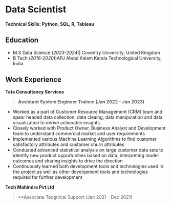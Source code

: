 # Data Scientist

#### Technical Skills: Python, SQL, R, Tableau

## Education					       		
- M.S Data Science (_2023-2024_)| Coventry University, United Kingdom
- B Tech (_2016-2020_)|APJ Abdul Kalam Kerala Technological University, India

## Work Experience
**Tata Consultancy Services**
>**Assistant System Engineer Trainee (Jan 2022 – Jan 2023)**
- Worked as a part of Customer Resource Management (CRM) team and spear headed data collection, data cleaing, data manipulation and data visualization to derive actionable insights 
- Closely worked with Product Owner, Business Analyst and Development team to understand commercial market and user requirements
- Implemented various Machine Learning Algorithms to find customer satisfactory attributes and customer churn attributes 
- Condusted advanced  statistical analysis on large customer data sets to identify new product opportunities based on data, interpreting model outcomes and sharing insights to drive the direction
-  Continuously learned both development tools and technologies used in the project as well as other development tools and technologies required for further development

**Tech Mahindra Pvt Ltd**
>**Associate Tecgnical Support (Jan 2021 - Dec 2021)
